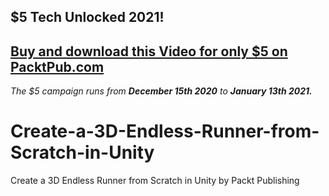 ## $5 Tech Unlocked 2021!
[Buy and download this Video for only $5 on PacktPub.com](https://www.packtpub.com/product/create-a-3d-endless-runner-from-scratch-in-unity-video/9781800209183)
-----
*The $5 campaign         runs from __December 15th 2020__ to __January 13th 2021.__*

# Create-a-3D-Endless-Runner-from-Scratch-in-Unity
Create a 3D Endless Runner from Scratch in Unity by Packt Publishing
